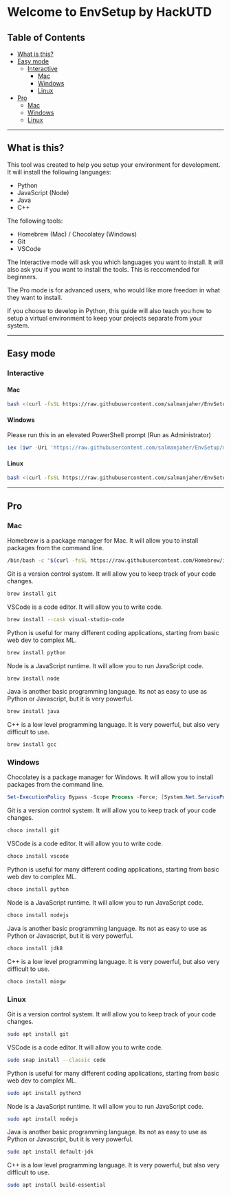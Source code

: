 # Welcome to EnvSetup by HackUTD

## Table of Contents

- [What is this?](#what-is-this)
- [Easy mode](#easy-mode)
  - [Interactive](#interactive)
    - [Mac](#mac)
    - [Windows](#windows)
    - [Linux](#linux)
- [Pro](#pro)
  - [Mac](#mac-1)
  - [Windows](#windows-1)
  - [Linux](#linux-1)

---

## What is this?

This tool was created to help you setup your environment for development. It will install the following languages:

- Python
- JavaScript (Node)
- Java
- C++

The following tools:

- Homebrew (Mac) / Chocolatey (Windows)
- Git
- VSCode

The Interactive mode will ask you which languages you want to install. It will also ask you if you want to install the tools. This is reccomended for beginners.

The Pro mode is for advanced users, who would like more freedom in what they want to install.

If you choose to develop in Python, this guide will also teach you how to setup a virtual environment to keep your projects separate from your system.

---

## Easy mode

### Interactive

#### Mac

```bash
bash <(curl -fsSL https://raw.githubusercontent.com/salmanjaher/EnvSetup/main/interactive/mac_installer.sh)
```

#### Windows

Please run this in an elevated PowerShell prompt (Run as Administrator)

```ps1
iex (iwr -Uri 'https://raw.githubusercontent.com/salmanjaher/EnvSetup/main/interactive/windows_installer.ps1' -UseBasicParsing).Content
```

#### Linux

```bash
bash <(curl -fsSL https://raw.githubusercontent.com/salmanjaher/EnvSetup/main/interactive/linux_installer.sh)
```

---

## Pro

### Mac

Homebrew is a package manager for Mac. It will allow you to install packages from the command line.

```bash
/bin/bash -c "$(curl -fsSL https://raw.githubusercontent.com/Homebrew/install/HEAD/install.sh)"
```

Git is a version control system. It will allow you to keep track of your code changes.

```bash
brew install git
```

VSCode is a code editor. It will allow you to write code.

```bash
brew install --cask visual-studio-code
```

Python is useful for many different coding applications, starting from basic web dev to complex ML.

```bash
brew install python
```

Node is a JavaScript runtime. It will allow you to run JavaScript code.

```bash
brew install node
```

Java is another basic programming language. Its not as easy to use as Python or Javascript, but it is very powerful.

```bash
brew install java
```

C++ is a low level programming language. It is very powerful, but also very difficult to use.

```bash
brew install gcc
```

### Windows

Chocolatey is a package manager for Windows. It will allow you to install packages from the command line.

```ps1
Set-ExecutionPolicy Bypass -Scope Process -Force; [System.Net.ServicePointManager]::SecurityProtocol = [System.Net.ServicePointManager]::SecurityProtocol -bor 3072; iwr https://chocolatey.org/install.ps1 -UseBasicParsing | iex
```

Git is a version control system. It will allow you to keep track of your code changes.

```ps1
choco install git
```

VSCode is a code editor. It will allow you to write code.

```ps1
choco install vscode
```

Python is useful for many different coding applications, starting from basic web dev to complex ML.

```ps1
choco install python
```

Node is a JavaScript runtime. It will allow you to run JavaScript code.

```ps1
choco install nodejs
```

Java is another basic programming language. Its not as easy to use as Python or Javascript, but it is very powerful.

```ps1
choco install jdk8
```

C++ is a low level programming language. It is very powerful, but also very difficult to use.

```ps1
choco install mingw
```

### Linux

Git is a version control system. It will allow you to keep track of your code changes.

```bash
sudo apt install git
```

VSCode is a code editor. It will allow you to write code.

```bash
sudo snap install --classic code
```

Python is useful for many different coding applications, starting from basic web dev to complex ML.

```bash
sudo apt install python3
```

Node is a JavaScript runtime. It will allow you to run JavaScript code.

```bash
sudo apt install nodejs
```

Java is another basic programming language. Its not as easy to use as Python or Javascript, but it is very powerful.

```bash
sudo apt install default-jdk
```

C++ is a low level programming language. It is very powerful, but also very difficult to use.

```bash
sudo apt install build-essential
```
